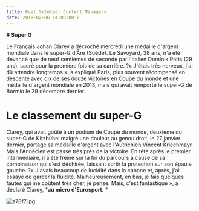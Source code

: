 ```yaml
---
title: Eval Siteleaf Content Managers
date: 2019-02-06 14:06:00 Z
---
```


**# Super G**

Le Français Johan Clarey a décroché mercredi une médaille d'argent mondiale dans le super-G d'Åre (Suède). Le Savoyard, 38 ans, n'a été devancé que de neuf centièmes de seconde par l'Italien Dominik Paris (29 ans), sacré pour la première fois de sa carrière. ?« J'étais très nerveux, j'ai dû attendre longtemps », a expliqué Paris, plus souvent récompensé en descente avec dix de ses douze victoires en Coupe du monde et une médaille d'argent mondiale en 2013, mais qui avait remporté le super-G de Bormio le 29 décembre dernier.
# **Le classement du super-G**

Clarey, qui avait goûté à un podium de Coupe du monde, deuxième du super-G de Kitzbühel malgré une douleur au genou droit, le 27 janvier dernier, partage sa médaille d'argent avec l'Autrichien Vincent Kriechmayr. Mais l'Annécien est passé très près de la victoire. En tête après le premier intermédiaire, il a été freiné sur la fin du parcours à cause de sa combinaison qui s'est déchirée, laissant sortir la protection sur son épaule gauche. ?« J'avais beaucoup de lucidité dans la cabane et, après, j'ai essayé de garder la fluidité. Malheureusement, en bas, je fais quelques fautes qui me coûtent très cher, je pense. Mais, c'est fantastique », a déclaré Clarey, ***au micro d'Eurosport.** *


![a78f7.jpg](/uploads/a78f7.jpg)
